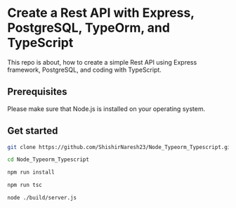 # Create a Rest API with Express, PostgreSQL, TypeOrm, and TypeScript

This repo is about, how to create a simple Rest API using Express framework, PostgreSQL, and coding with TypeScript.

## Prerequisites

Please make sure that Node.js  is installed on your operating system.

## Get started

```bash
git clone https://github.com/ShishirNaresh23/Node_Typeorm_Typescript.git
```

```bash
cd Node_Typeorm_Typescript
```

```bash
npm run install
```

```bash
npm run tsc
```

```bash
node ./build/server.js
```
